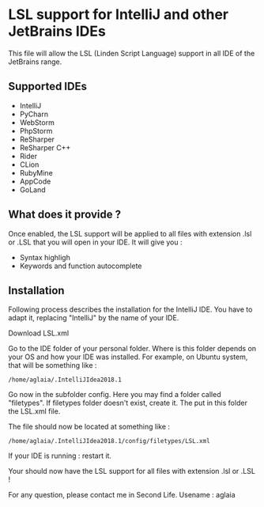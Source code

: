 LSL support for IntelliJ and other JetBrains IDEs
=================================================

This file will allow the LSL (Linden Script Language) support in all IDE of the JetBrains range.

Supported IDEs
--------------

* IntelliJ
* PyCharn
* WebStorm
* PhpStorm
* ReSharper
* ReSharper C++
* Rider
* CLion
* RubyMine
* AppCode
* GoLand

What does it provide ?
----------------------

Once enabled, the LSL support will be applied to all files with extension .lsl or .LSL that you 
will open in your IDE. It will give you :


* Syntax highligh
* Keywords and function autocomplete

Installation
------------

Following process describes the installation for the IntelliJ IDE.
You have to adapt it, replacing "IntelliJ" by the name of your IDE.

Download LSL.xml

Go to the IDE folder of your personal folder.
Where is this folder depends on your OS and how your IDE was installed.
For example, on Ubuntu system, that will be something like :

```
/home/aglaia/.IntelliJIdea2018.1
```

Go now in the subfolder config.
Here you may find a folder called "filetypes".
If filetypes folder doesn't exist, create it.
The put in this folder the LSL.xml file.

The file should now be located at something like :

```
/home/aglaia/.IntelliJIdea2018.1/config/filetypes/LSL.xml
```

If your IDE is running : restart it.

Your should now have the LSL support for all files with extension .lsl or .LSL !

For any question, please contact me in Second Life. Usename : aglaia
